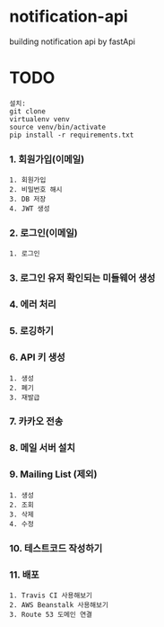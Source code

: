 # notification-api
building notification api by fastApi

# TODO
    설치:
    git clone
    virtualenv venv
    source venv/bin/activate
    pip install -r requirements.txt

### 1. 회원가입(이메일)
    1. 회원가입
    2. 비밀번호 해시
    3. DB 저장
    4. JWT 생성

### 2. 로그인(이메일)
    1. 로그인

### 3. 로그인 유저 확인되는 미들웨어 생성

### 4. 에러 처리

### 5. 로깅하기

### 6. API 키 생성
    1. 생성
    2. 폐기
    3. 재발급

### 7. 카카오 전송

### 8. 메일 서버 설치

### 9. Mailing List (제외)
    1. 생성
    2. 조회
    3. 삭제
    4. 수정

### 10. 테스트코드 작성하기

### 11. 배포
    1. Travis CI 사용해보기
    2. AWS Beanstalk 사용해보기
    3. Route 53 도메인 연결
